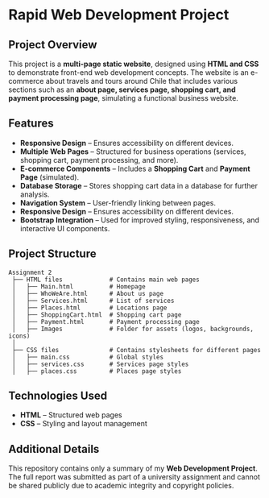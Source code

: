 # Rapid Web Development Project

## Project Overview
This project is a **multi-page static website**, designed using **HTML and CSS** to demonstrate front-end web development concepts. The website is an e-commerce about travels and tours around Chile that includes various sections such as an **about page, services page, shopping cart, and payment processing page**, simulating a functional business website.

## Features
- **Responsive Design** – Ensures accessibility on different devices.
- **Multiple Web Pages** – Structured for business operations (services, shopping cart, payment processing, and more).
- **E-commerce Components** – Includes a **Shopping Cart** and **Payment Page** (simulated).
- **Database Storage** – Stores shopping cart data in a database for further analysis.
- **Navigation System** – User-friendly linking between pages.
- **Responsive Design** – Ensures accessibility on different devices.
- **Bootstrap Integration** – Used for improved styling, responsiveness, and interactive UI components.

## Project Structure
```
Assignment 2
 ├── HTML files             # Contains main web pages
 │   ├── Main.html          # Homepage
 │   ├── WhoWeAre.html      # About us page
 │   ├── Services.html      # List of services
 │   ├── Places.html        # Locations page
 │   ├── ShoppingCart.html  # Shopping cart page
 │   ├── Payment.html       # Payment processing page
 │   ├── Images             # Folder for assets (logos, backgrounds, icons)
 │
 ├── CSS files              # Contains stylesheets for different pages
 │   ├── main.css           # Global styles
 │   ├── services.css       # Services page styles
 │   ├── places.css         # Places page styles
```

## Technologies Used
- **HTML** – Structured web pages
- **CSS** – Styling and layout management


## Additional Details
This repository contains only a summary of my **Web Development Project**. The full report was submitted as part of a university assignment and cannot be shared publicly due to academic integrity and copyright policies.


